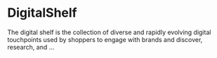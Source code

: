 # DigitalShelf
The digital shelf is the collection of diverse and rapidly evolving digital touchpoints used by shoppers to engage with brands and discover, research, and ...
